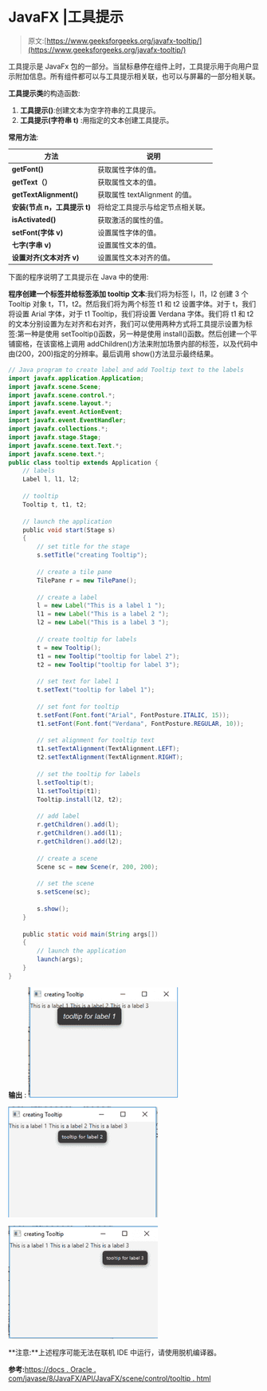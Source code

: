 # JavaFX |工具提示

> 原文:[https://www.geeksforgeeks.org/javafx-tooltip/](https://www.geeksforgeeks.org/javafx-tooltip/)

工具提示是 JavaFx 包的一部分。当鼠标悬停在组件上时，工具提示用于向用户显示附加信息。所有组件都可以与工具提示相关联，也可以与屏幕的一部分相关联。

**工具提示类**的构造函数:

1.  **工具提示()**:创建文本为空字符串的工具提示。
2.  **工具提示(字符串 t)** :用指定的文本创建工具提示。

**常用方法**:

| 方法 | 说明 |
| --- | --- |
| **getFont()** | 获取属性字体的值。 |
| **getText（）** | 获取属性文本的值。 |
| **getTextAlignment()** | 获取属性 textAlignment 的值。 |
| **安装(节点 n，工具提示 t)** | 将给定工具提示与给定节点相关联。 |
| **isActivated()** | 获取激活的属性的值。 |
| **setFont(字体 v)** | 设置属性字体的值。 |
| **七字(字串 v)** | 设置属性文本的值。 |
| **设置对齐(文本对齐 v)** | 设置属性文本对齐的值。 |

下面的程序说明了工具提示在 Java 中的使用:

**程序创建一个标签并给标签添加 tooltip 文本**:我们将为标签 l，l1，l2 创建 3 个 Tooltip 对象 t，T1，t2。然后我们将为两个标签 t1 和 t2 设置字体。对于 t，我们将设置 Arial 字体，对于 t1 Tooltip，我们将设置 Verdana 字体。我们将 t1 和 t2 的文本分别设置为左对齐和右对齐，我们可以使用两种方式将工具提示设置为标签:第一种是使用 setTooltip()函数，另一种是使用 install()函数。然后创建一个平铺窗格，在该窗格上调用 addChildren()方法来附加场景内部的标签，以及代码中由(200，200)指定的分辨率。最后调用 show()方法显示最终结果。

```java
// Java program to create label and add Tooltip text to the labels
import javafx.application.Application;
import javafx.scene.Scene;
import javafx.scene.control.*;
import javafx.scene.layout.*;
import javafx.event.ActionEvent;
import javafx.event.EventHandler;
import javafx.collections.*;
import javafx.stage.Stage;
import javafx.scene.text.Text.*;
import javafx.scene.text.*;
public class tooltip extends Application {
    // labels
    Label l, l1, l2;

    // tooltip
    Tooltip t, t1, t2;

    // launch the application
    public void start(Stage s)
    {
        // set title for the stage
        s.setTitle("creating Tooltip");

        // create a tile pane
        TilePane r = new TilePane();

        // create a label
        l = new Label("This is a label 1 ");
        l1 = new Label("This is a label 2 ");
        l2 = new Label("This is a label 3 ");

        // create tooltip for labels
        t = new Tooltip();
        t1 = new Tooltip("tooltip for label 2");
        t2 = new Tooltip("tooltip for label 3");

        // set text for label 1
        t.setText("tooltip for label 1");

        // set font for tooltip
        t.setFont(Font.font("Arial", FontPosture.ITALIC, 15));
        t1.setFont(Font.font("Verdana", FontPosture.REGULAR, 10));

        // set alignment for tooltip text
        t1.setTextAlignment(TextAlignment.LEFT);
        t2.setTextAlignment(TextAlignment.RIGHT);

        // set the tooltip for labels
        l.setTooltip(t);
        l1.setTooltip(t1);
        Tooltip.install(l2, t2);

        // add label
        r.getChildren().add(l);
        r.getChildren().add(l1);
        r.getChildren().add(l2);

        // create a scene
        Scene sc = new Scene(r, 200, 200);

        // set the scene
        s.setScene(sc);

        s.show();
    }

    public static void main(String args[])
    {
        // launch the application
        launch(args);
    }
}
```

**输出** :
![](img/5b4d1c5bb6d10a300b52eeaf32f56122.png)

![](img/a466f64b4c0d9735ab58ba6c800d747e.png)

![](img/169e3066a601bed8641fa3c0e8a6f161.png)

**注意:**上述程序可能无法在联机 IDE 中运行，请使用脱机编译器。

**参考:**[https://docs . Oracle . com/javase/8/JavaFX/API/JavaFX/scene/control/tooltip . html](https://docs.oracle.com/javase/8/javafx/api/javafx/scene/control/Tooltip.html)